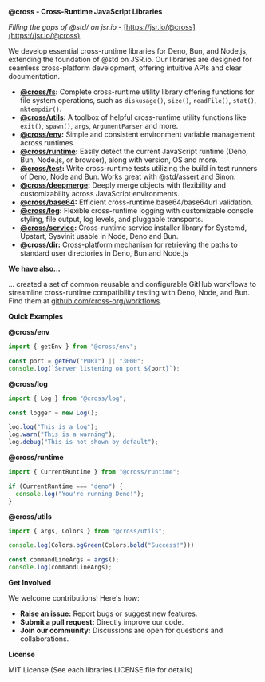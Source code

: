 **@cross - Cross-Runtime JavaScript Libraries**

*Filling the gaps of @std/ on jsr.io* - [https://jsr.io/@cross](https://jsr.io/@cross)

We develop essential cross-runtime libraries for Deno, Bun, and Node.js, extending the foundation of @std on JSR.io.  Our libraries are designed for seamless cross-platform development, offering intuitive APIs and clear documentation.

* **[@cross/fs](https://github.com/cross-org/fs):** Complete cross-runtime utility library offering functions for file system operations, such as `diskusage()`, `size()`, `readFile()`, `stat()`, `mktempdir()`.
* **[@cross/utils](https://github.com/cross-org/utils):** A toolbox of helpful cross-runtime utility functions like `exit()`, `spawn()`, `args`, `ArgumentParser` and more.
* **[@cross/env](https://github.com/cross-org/env):** Simple and consistent environment variable management across runtimes.
* **[@cross/runtime](https://github.com/cross-org/runtime):** Easily detect the current JavaScript runtime (Deno, Bun, Node.js, or browser), along with version, OS and more.
* **[@cross/test](https://github.com/cross-org/test):** Write cross-runtime tests utilizing the build in test runners of Deno, Node and Bun. Works great with @std/assert and Sinon.
* **[@cross/deepmerge](https://github.com/cross-org/deepmerge):** Deeply merge objects with flexibility and customizability across JavaScript environments.
* **[@cross/base64](https://github.com/cross-org/base64):** Efficient cross-runtime base64/base64url validation.
* **[@cross/log](https://github.com/cross-org/log):** Flexible cross-runtime logging with customizable console styling, file output, log levels, and pluggable transports.
* **[@cross/service](https://github.com/cross-org/service):** Cross-runtime service installer library for Systemd, Upstart, Sysvinit usable in Node, Deno and Bun.
* **[@cross/dir](https://github.com/cross-org/dir):** Cross-platform mechanism for retrieving the paths to standard user directories in Deno, Bun and Node.js

**We have also...**

... created a set of common reusable and configurable GitHub workflows to streamline cross-runtime compatibility testing with Deno, Node, and Bun. Find them at [github.com/cross-org/workflows](https://github.com/cross-org/workflows).

**Quick Examples**

**@cross/env**

```typescript
import { getEnv } from "@cross/env";

const port = getEnv("PORT") || "3000";
console.log(`Server listening on port ${port}`);
```

**@cross/log**

```typescript
import { Log } from "@cross/log";

const logger = new Log();

log.log("This is a log");
log.warn("This is a warning");
log.debug("This is not shown by default");
```

**@cross/runtime**

```typescript
import { CurrentRuntime } from "@cross/runtime";

if (CurrentRuntime === "deno") {
  console.log("You're running Deno!");
}
```

**@cross/utils**

```typescript
import { args, Colors } from "@cross/utils";

console.log(Colors.bgGreen(Colors.bold("Success!")))

const commandLineArgs = args();
console.log(commandLineArgs);
```

**Get Involved**

We welcome contributions! Here's how:

* **Raise an issue:** Report bugs or suggest new features.
* **Submit a pull request:**  Directly improve our code.
* **Join our community:**  Discussions are open for questions and collaborations.

**License**

MIT License (See each libraries LICENSE file for details)
